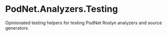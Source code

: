 # PodNet.Analyzers.Testing
Opinionated testing helpers for testing PodNet Roslyn analyzers and source generators.
